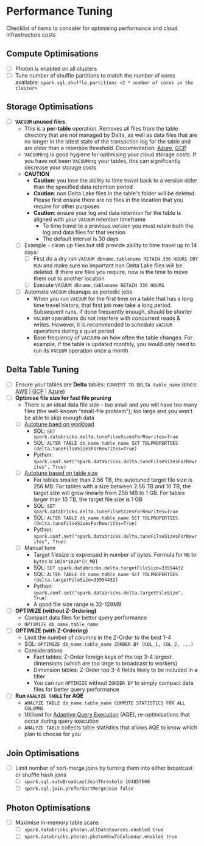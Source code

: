 # Performance Tuning

Checklist of items to consider for optimising performance and cloud infrastructure costs

## Compute Optimisations

- [ ] Photon is enabled on all clusters
- [ ] Tune number of shuffle partitions to match the number of cores available: `spark.sql.shuffle.partitions <2 * number of cores in the cluster>`

## Storage Optimisations

- [ ] **`VACUUM` unused files**
  - This is a **per-table** operation. Removes all files from the table directory that are not managed by Delta, as well as data files that are no longer in the latest state of the transaction log for the table and are older than a retention threshold. Documentation: [Azure](https://learn.microsoft.com/en-us/azure/databricks/sql/language-manual/delta-vacuum), [GCP](https://docs.gcp.databricks.com/delta/vacuum.html)
  - `VACUUM`ing is good hygiene for optimising your cloud storage costs. If you have not been `VACUUM`ing your tables, this can significantly decrease your storage costs
  - **CAUTION**
    - **Caution**: you lose the ability to time travel back to a version older than the specified data retention period
    - **Caution**: non Delta Lake files in the table's folder will be deleted. Please first ensure there are no files in the location that you require for other purposes
    - **Caution**: ensure your log and data retention for the table is aligned with your `VACUUM` retention timeframe
      - To time travel to a previous version you must retain both the log and data files for that version
      - The default interval is 30 days
  - [ ] Example - clean up files but still provide ability to time travel up to 14 days:
    - [ ] First do a dry run `VACUUM dbname.tablename RETAIN 336 HOURS DRY RUN` and make sure no important non Delta Lake files will be deleted. If there are files you require, now is the time to move them out to another location
    - [ ] Execute `VACUUM dbname.tablename RETAIN 336 HOURS`
  - [ ] Automate `VACUUM` cleanups as periodic jobs
    - When you run `VACUUM` for the first time on a table that has a long time travel history, that first job may take a long period. Subsequent runs, if done frequently enough, should be shorter
    - `VACUUM` operations do not interfere with concurrent reads & writes. However, it is recommended to schedule `VACUUM` operations during a quiet period
    - Base frequency of `VACUUM`s on how often the table changes. For example, if the table is updated monthly, you would only need to run its `VACUUM` operation once a month

## Delta Table Tuning

- [ ] Ensure your tables are **Delta** tables: `CONVERT TO DELTA table_name` (docs: [AWS](https://docs.databricks.com/delta/porting.html#convert-to-delta-table) | [GCP](https://docs.gcp.databricks.com/delta/porting.html#convert-to-delta-table) | [Azure](https://docs.microsoft.com/en-gb/azure/databricks/delta/porting#convert-to-delta-table))
- [ ] **Optimise file size for fast file pruning**
  - There is an ideal data file size – too small and you will have too many files (the well-known “small-file problem”); too large and you won’t be able to skip enough data
  - [ ] [Autotune baed on workload](https://docs.databricks.com/delta/optimizations/file-mgmt.html#autotune-based-on-workload)
    - SQL: `SET spark.databricks.delta.tuneFilseSizesForRewrites=True`
    - SQL: `ALTER TABLE db_name.table_name SET TBLPROPERTIES (delta.tuneFilseSizesForRewrites=True)`
    - Python: `spark.conf.set("spark.databricks.delta.tuneFilseSizesForRewrites", True)`
  - [ ] [Autotune based on table size](https://docs.databricks.com/delta/optimizations/file-mgmt.html#autotune-based-on-table-size)
    - For tables smaller than 2.56 TB, the autotuned target file size is 256 MB. For tables with a size between 2.56 TB and 10 TB, the target size will grow linearly from 256 MB to 1 GB. For tables larger than 10 TB, the target file size is 1 GB
    - SQL: `SET spark.databricks.delta.tuneFilseSizesForRewrites=True`
    - SQL: `ALTER TABLE db_name.table_name SET TBLPROPERTIES (delta.tuneFilseSizesForRewrites=True)`
    - Python: `spark.conf.set("spark.databricks.delta.tuneFilseSizesForRewrites", True)`
  - [ ] Manual tune
    - Target filesize is expressed in number of bytes. Formula for `MB` to `bytes` is `1024*1024*{n_MB}`
    - SQL: `SET spark.databricks.delta.targetFileSize=33554432`
    - SQL: `ALTER TABLE db_name.table_name SET TBLPROPERTIES (delta.targetFileSize=33554432)`
    - Python: `spark.conf.set("spark.databricks.delta.targetFileSize", True)`
    - A good file size range is 32-128MB
- [ ] **OPTIMIZE (without Z-Ordering)**
  - Compact data files for better query performance
  - `OPTIMIZE db_name.table_name`
- [ ] **OPTIMIZE (with Z-Ordering)**
  - Limit the number of columns in the Z-Order to the best 1-4
  - SQL: `OPTIMIZE db_name.table_name ZORDER BY (COL_1, COL_2, ...)`
  - Considerations
    - Fact tables: Z-Order foreign keys of the top 3-4 largest dimensions (which are too large to broadcast to workers)
    - Dimension tables: Z-Order top 3-4 fields likely to be included in a filter
    - You can run `OPTIMIZE` without `ZORDER BY` to simply compact data files for better query performance
- [ ] **Run `ANALYZE TABLE` for AQE**
  - `ANALYZE TABLE db_name.table_name COMPUTE STATISTICS FOR ALL COLUMNS`
  - Utilised for [Adaptive Query Execution](https://docs.databricks.com/spark/latest/spark-sql/aqe.html) (AQE), re-optimisations that occur during query execution
  - `ANALYZE TABLE` collects table statistics that allows AQE to know which plan to choose for you

## Join Optimisations

- [ ] Limit number of sort-merge joins by turning them into either broadcast or shuffle hash joins
  - [ ] `spark.sql.autoBroadcastJoinThreshold 104857600`
  - [ ] `spark.sql.join.preferSortMergeJoin false`

## Photon Optimisations

- [ ] Maximise in-memory table scans
  - [ ] `spark.databricks.photon.allDataSources.enabled true`
  - [ ] `spark.databricks.photon.photonRowToColumnar.enabled true`
